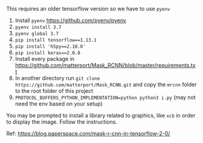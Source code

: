 This requires an older tensorflow version so we have to use `pyenv`

1. Install `pyenv` https://github.com/pyenv/pyenv
2. `pyenv install 3.7`
3. `pyenv global 3.7`
4. `pip install tensorflow==1.13.1`
5. `pip install 'h5py==2.10.0'`
6. `pip install keras==2.0.8`
7. Install every package in https://github.com/matterport/Mask_RCNN/blob/master/requirements.txt
8. In another directory run `git clone https://github.com/matterport/Mask_RCNN.git` and copy the `mrcnn` folder to the root folder of this project
9. `PROTOCOL_BUFFERS_PYTHON_IMPLEMENTATION=python python3 i.py` (may not need the env based on your setup)

You may be prompted to install a library related to graphics, like `xcb` in order to display the image. Follow the instructions.

Ref: https://blog.paperspace.com/mask-r-cnn-in-tensorflow-2-0/
